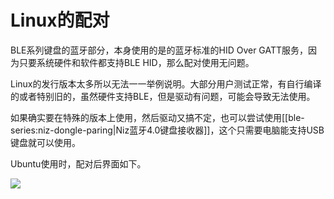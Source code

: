 # Linux的配对

BLE系列键盘的蓝牙部分，本身使用的是的蓝牙标准的HID Over GATT服务，因为只要系统硬件和软件都支持BLE HID，那么配对使用无问题。

Linux的发行版本太多所以无法一一举例说明。大部分用户测试正常，有自行编译的或者特别旧的，虽然硬件支持BLE，但是驱动有问题，可能会导致无法使用。

如果确实要在特殊的版本上使用，然后驱动又搞不定，也可以尝试使用[[ble-series:niz-dongle-paring|Niz蓝牙4.0键盘接收器]]，这个只需要电脑能支持USB键盘就可以使用。

Ubuntu使用时，配对后界面如下。

<div style="width: 600px">

![](/assets/ble_battery004.png)
</div>